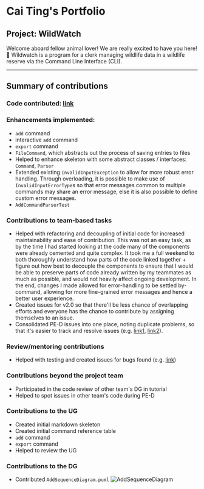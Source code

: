 # Cai Ting's Portfolio 

## Project: WildWatch
Welcome aboard fellow animal lover! We are really excited to have you here! 🐋
Wildwatch is a program for a clerk managing wildlife data in a wildlife reserve via the Command Line Interface (CLI).

---

## Summary of contributions 

### Code contributed: [link](https://nus-cs2113-ay2324s1.github.io/tp-dashboard/?search=&sort=groupTitle&sortWithin=title&timeframe=commit&mergegroup=&groupSelect=groupByRepos&breakdown=true&checkedFileTypes=docs~functional-code~test-code&since=2023-09-22&tabOpen=true&tabType=authorship&tabAuthor=lctxct&tabRepo=AY2324S1-CS2113T-W11-2%2Ftp%5Bmaster%5D&authorshipIsMergeGroup=false&authorshipFileTypes=docs~functional-code~test-code&authorshipIsBinaryFileTypeChecked=false&authorshipIsIgnoredFilesChecked=false)

### Enhancements implemented:
* `add` command 
* interactive `add` command
* `export` command
* `FileCommand`, which abstracts out the process of saving entries to files
* Helped to enhance skeleton with some abstract classes / interfaces: `Command`, `Parser`
* Extended existing `InvalidInputException` to allow for more robust error handling. Through overloading, it is possible to make use of `InvalidInputErrorType`s so that error messages common to multiple commands may share an error message, else it is also possible to define custom error messages.
* `AddCommandParserTest` 

### Contributions to team-based tasks
* Helped with refactoring and decoupling of initial code for increased maintainability and ease of contribution. This was not an easy task, as by the time I had started looking at the code many of the components were already cemented and quite complex. It took me a full weekend to both thoroughly understand how parts of the code linked together + figure out how best to decouple the components to ensure that I would be able to preserve parts of code already written by my teammates as much as possible, and would not heavily affect ongoing development. In the end, changes I made allowed for error-handling to be settled by-command, allowing for more fine-grained error messages and hence a better user experience. 
* Created issues for v2.0 so that there'll be less chance of overlapping efforts and everyone has the chance to contribute by assigning themselves to an issue.
* Consolidated PE-D issues into one place, noting duplicate problems, so that it's easier to track and resolve issues (e.g. [link1](https://github.com/AY2324S1-CS2113T-W11-2/tp/issues/181), [link2](https://github.com/AY2324S1-CS2113T-W11-2/tp/issues/191)).

### Review/mentoring contributions 
* Helped with testing and created issues for bugs found (e.g. [link](https://github.com/AY2324S1-CS2113T-W11-2/tp/issues/115))

### Contributions beyond the project team
* Participated in the code review of other team's DG in tutorial 
* Helped to spot issues in other team's code during PE-D

### Contributions to the UG
* Created initial markdown skeleton 
* Created initial command reference table 
* `add` command
* `export` command
* Helped to review the UG 

### Contributions to the DG
* Contributed `AddSequenceDiagram.puml`
![AddSequenceDiagram](https://github.com/AY2324S1-CS2113T-W11-2/tp/assets/70379887/c3beaaca-ff23-4d09-95b1-30bd88b5997c)

